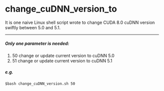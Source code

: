# change_cuDNN_version_to    

It is one naive Linux shell script wrote to change CUDA 8.0 cuDNN version swiftly between 5.0 and 5.1.    
    
------
##### Only one parameter is needed:

1. 50 change or update current version to cuDNN 5.0     
2. 51 change or update current version to cuDNN 5.1 

##### e.g.

`$bash change_cuDNN_version.sh 50`

